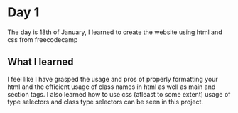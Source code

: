 # Day 1
The day is 18th of January, I learned to create the website using html and css from freecodecamp

## What I learned
I feel like I have grasped the usage and pros of properly formatting your html and the efficient usage of class names in html as well as main and section tags.
I also learned how to use css (atleast to some extent) usage of type selectors and class type selectors can be seen in this project.
